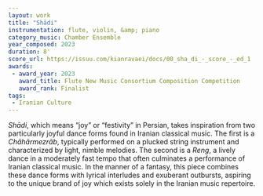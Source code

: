 ```yaml
---
layout: work
title: "Shādi"
instrumentation: flute, violin, &amp; piano
category_music: Chamber Ensemble
year_composed: 2023
duration: 8'
score_url: https://issuu.com/kianravaei/docs/00_sha_di_-_score_-_ed_1
awards:
 - award_year: 2023
   award_title: Flute New Music Consortium Composition Competition
   award_rank: Finalist
tags:
 - Iranian Culture
---
```

_Shādi_, which means “joy” or “festivity” in Persian, takes inspiration from two particularly joyful dance forms found in Iranian classical music. The first is a _Chāhārmezrāb_, typically performed on a plucked string instrument and characterized by light, nimble melodies. The second is a _Reng_, a lively dance in a moderately fast tempo that often culminates a performance of Iranian classical music. In the manner of a fantasy, this piece combines these dance forms with lyrical interludes and exuberant outbursts, aspiring to the unique brand of joy which exists solely in the Iranian music repertoire.